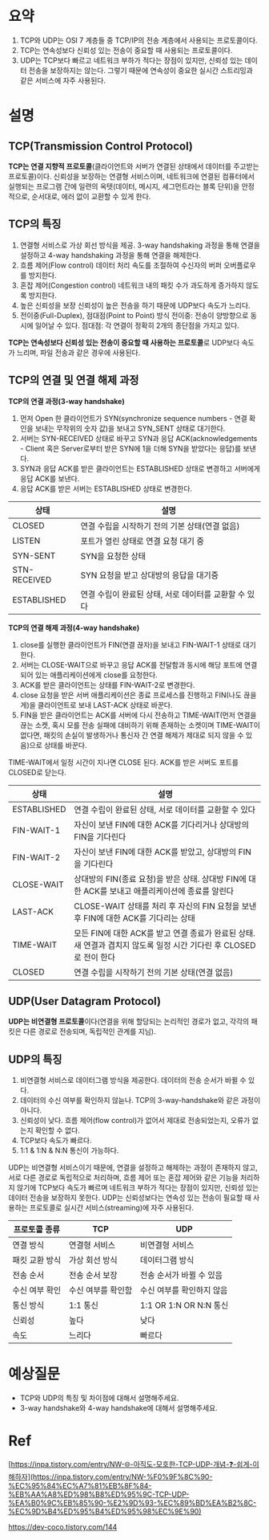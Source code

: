 # 요약

1. TCP와 UDP는 OSI 7 계층들 중 TCP/IP의 전송 계층에서 사용되는 프로토콜이다.
2. TCP는 연속성보다 신뢰성 있는 전송이 중요할 때 사용되는 프로토콜이다.
3. UDP는 TCP보다 빠르고 네트워크 부하가 적다는 장점이 있지만, 신뢰성 있는 데이터 전송을 보장하지는 않는다. 그렇기 때문에 연속성이 중요한 실시간 스트리밍과 같은 서비스에 자주 사용된다.

# 설명

## TCP(Transmission Control Protocol)

**TCP는 연결 지향적 프로토콜**(클라이언트와 서버가 연결된 상태에서 데이터를 주고받는 프로토콜)이다. 신뢰성을 보장하는 연결형 서비스이며, 네트워크에 연결된 컴퓨터에서 실행되는 프로그램 간에 일련의 옥텟(데이터, 메시지, 세그먼트라는 블록 단위)을 안정적으로, 순서대로, 에러 없이 교환할 수 있게 한다.

## TCP의 특징

1. 연결형 서비스로 가상 회선 방식을 제공.
   3-way handshaking 과정을 통해 연결을 설정하고 4-way handshaking 과정을 통해 연결을 해제한다.
2. 흐름 제어(Flow control)
   데이터 처리 속도를 조절하여 수신자의 버퍼 오버플로우를 방지한다.
3. 혼잡 제어(Congestion control)
   네트워크 내의 패킷 수가 과도하게 증가하지 않도록 방지한다.
4. 높은 신뢰성을 보장
   신뢰성이 높은 전송을 하기 때문에 UDP보다 속도가 느리다.
5. 전이중(Full-Duplex), 점대점(Point to Point) 방식
   전이중: 전송이 양방향으로 동시에 일어날 수 있다.
   점대점: 각 연결이 정확히 2개의 종단점을 가지고 있다.

**TCP는 연속성보다 신뢰성 있는 전송이 중요할 때 사용하는 프로토콜**로 UDP보다 속도가 느리며, 파일 전송과 같은 경우에 사용된다.

## TCP의 연결 및 연결 해제 과정

**TCP의 연결 과정(3-way handshake)**

1. 먼저 Open 한 클라이언트가 SYN(synchronize sequence numbers - 연결 확인을 보내는 무작위의 숫자 값)을 보내고 SYN_SENT 상태로 대기한다.
2. 서버는 SYN-RECEIVED 상태로 바꾸고 SYN과 응답 ACK(acknowledgements - Client 혹은 Server로부터 받은 SYN에 1을 더해 SYN을 받았다는 응답)를 보낸다.
3. SYN과 응답 ACK를 받은 클라이언트는 ESTABLISHED 상태로 변경하고 서버에게 응답 ACK를 보낸다.
4. 응답 ACK를 받은 서버는 ESTABLISHED 상태로 변경한다.

| 상태         | 설명                                                  |
| ------------ | ----------------------------------------------------- |
| CLOSED       | 연결 수립을 시작하기 전의 기본 상태(연결 없음)        |
| LISTEN       | 포트가 열린 상태로 연결 요청 대기 중                  |
| SYN-SENT     | SYN을 요청한 상태                                     |
| STN-RECEIVED | SYN 요청을 받고 상대방의 응답을 대기중                |
| ESTABLISHED  | 연결 수립이 완료된 상태, 서로 데이터를 교환할 수 있다 |

**TCP의 연결 해제 과정(4-way handshake)**

1. close를 실행한 클라이언트가 FIN(연결 끊자)을 보내고 FIN-WAIT-1 상태로 대기한다.
2. 서버는 CLOSE-WAIT으로 바꾸고 응답 ACK를 전달함과 동시에 해당 포트에 연결되어 있는 애플리케이션에게 close를 요청한다.
3. ACK를 받은 클라이언트는 상태를 FIN-WAIT-2로 변경한다.
4. close 요청을 받은 서버 애플리케이션은 종료 프로세스를 진행하고 FIN(나도 끊을게)을 클라이언트로 보내 LAST-ACK 상태로 바꾼다.
5. FIN을 받은 클라이언트는 ACK를 서버에 다시 전송하고 TIME-WAIT(먼저 연결을 끊는 소켓, 혹시 모를 전송 실패에 대비하기 위해 존재하는 소켓이며 TIME-WAIT이 없다면, 패킷의 손실이 발생하거나 통신자 간 연결 해제가 제대로 되지 않을 수 있음)으로 상태를 바꾼다.

TIME-WAIT에서 일정 시간이 지나면 CLOSE 된다. ACK를 받은 서버도 포트를 CLOSED로 닫는다.

| 상태        | 설명                                                                                                               |
| ----------- | ------------------------------------------------------------------------------------------------------------------ |
| ESTABLISHED | 연결 수립이 완료된 상태, 서로 데이터를 교환할 수 있다                                                              |
| FIN-WAIT-1  | 자신이 보낸 FIN에 대한 ACK를 기다리거나 상대방의 FIN을 기다린다                                                    |
| FIN-WAIT-2  | 자신이 보낸 FIN에 대한 ACK를 받았고, 상대방의 FIN을 기다린다                                                       |
| CLOSE-WAIT  | 상대방의 FIN(종료 요청)을 받은 상태. 상대방 FIN에 대한 ACK를 보내고 애플리케이션에 종료를 알린다                   |
| LAST-ACK    | CLOSE-WAIT 상태를 처리 후 자신의 FIN 요청을 보낸 후 FIN에 대한 ACK를 기다리는 상태                                 |
| TIME-WAIT   | 모든 FIN에 대한 ACK를 받고 연결 종료가 완료된 상태. 새 연결과 겹치지 않도록 일정 시간 기다린 후 CLOSED로 전이 한다 |
| CLOSED      | 연결 수립을 시작하기 전의 기본 상태(연결 없음)                                                                     |

## UDP(User Datagram Protocol)

**UDP는 비연결형 프로토콜**이다(연결을 위해 할당되는 논리적인 경로가 없고, 각각의 패킷은 다른 경로로 전송되며, 독립적인 관계를 지님).

## UDP의 특징

1. 비연결형 서비스로 데이터그램 방식을 제공한다.
   데이터의 전송 순서가 바뀔 수 있다.
2. 데이터의 수신 여부를 확인하지 않늗나.
   TCP의 3-way-handshake와 같은 과정이 아니다.
3. 신뢰성이 낮다.
   흐름 제어(flow control)가 없어서 제대로 전송되었는지, 오류가 없는지 확인할 수 없다.
4. TCP보다 속도가 빠르다.
5. 1:1 & 1:N & N:N 통신이 가능하다.

UDP는 비연결형 서비스이기 때문에, 연결을 설정하고 해제하는 과정이 존재하지 않고, 서로 다른 경로로 독립적으로 처리하며, 흐름 제어 또는 혼잡 제어와 같은 기능을 처리하지 않기에 TCP보다 속도가 빠르며 네트워크 부하가 적다는 장점이 있지만, 신뢰성 있는 데이터 전송을 보장하지 못한다. UDP는 신뢰성보다는 연속성 있는 전송이 필요할 때 사용하는 프로토콜로 실시간 서비스(streaming)에 자주 사용된다.

| 프로토콜 종류  | TCP                | UDP                       |
| -------------- | ------------------ | ------------------------- |
| 연결 방식      | 연결형 서비스      | 비연결형 서비스           |
| 패킷 교환 방식 | 가상 회선 방식     | 데이터그램 방식           |
| 전송 순서      | 전송 순서 보장     | 전송 순서가 바뀔 수 있음  |
| 수신 여부 확인 | 수신 여부를 확인함 | 수신 여부를 확인하지 않음 |
| 통신 방식      | 1:1 통신           | 1:1 OR 1:N OR N:N 통신    |
| 신뢰성         | 높다               | 낮다                      |
| 속도           | 느리다             | 빠르다                    |

# 예상질문

- TCP와 UDP의 특징 및 차이점에 대해서 설명해주세요.
- 3-way handshake와 4-way handshake에 대해서 설명해주세요.

# Ref

[https://inpa.tistory.com/entry/NW-🌐-아직도-모호한-TCP-UDP-개념-❓-쉽게-이해하자](https://inpa.tistory.com/entry/NW-%F0%9F%8C%90-%EC%95%84%EC%A7%81%EB%8F%84-%EB%AA%A8%ED%98%B8%ED%95%9C-TCP-UDP-%EA%B0%9C%EB%85%90-%E2%9D%93-%EC%89%BD%EA%B2%8C-%EC%9D%B4%ED%95%B4%ED%95%98%EC%9E%90)

https://dev-coco.tistory.com/144
